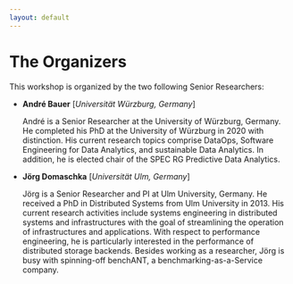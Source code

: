 ```yaml
---
layout: default
---
```

<h1><b>The Organizers</b></h1>

This workshop is organized by the two following Senior Researchers: 
<ul>
<li>
<p><b>André Bauer</b>     [<i>Universität Würzburg, Germany</i>]</p>

<p>André is a Senior Researcher at the University of Würzburg, Germany. He
completed his PhD at the University of Würzburg in 2020 with distinction. His current research topics comprise DataOps, Software Engineering for Data Analytics, and sustainable Data Analytics. In addition, he is elected chair of the SPEC RG Predictive Data Analytics.</p>
</li>
<li>
<p><b>Jörg Domaschka</b>     [<i>Universität Ulm, Germany</i>]</p>

<p>Jörg is a Senior Researcher and PI at Ulm University, Germany. He received a PhD in Distributed Systems from Ulm University in 2013. His current research activities include systems engineering in distributed systems and infrastructures with the goal of streamlining the operation of infrastructures and applications. With respect to performance engineering, he is particularly interested in the performance of distributed storage backends. Besides working as a researcher, Jörg is busy with spinning-off benchANT, a benchmarking-as-a-Service company.</p>
</li>
</ul>
